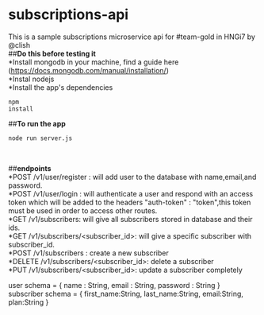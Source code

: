 # subscriptions-api<br/>
This is a sample subscriptions microservice api for #team-gold in HNGi7 by @clish<br/>
##**Do this before testing it**<br/>
*Install mongodb in your machine, find a guide here (https://docs.mongodb.com/manual/installation/)<br/>
*Instal nodejs<br/>
*Install the app's dependencies <pre><code>npm install</pre></code>
##**To run the app** <br/>
<pre><code>node run server.js</pre></code><br/>
##**endpoints**<br/>
*POST /v1/user/register : will add user to the database with name,email,and password.<br/>
*POST /v1/user/login : will authenticate a user and respond with an access token which will be added to the headers "auth-token" : "token",this token must be used in order to access other routes.<br/>
*GET /v1/subscribers: will give all subscribers stored in database and their ids.<br/>
*GET /v1/subscribers/<subscriber_id>: will give a specific subscriber with subscriber_id.<br/>
*POST /v1/subscribers : create a new subscriber<br/>
*DELETE /v1/subscribers/<subscriber_id>: delete a subscriber<br/>
*PUT /v1/subscribers/<subscriber_id>: update a subscriber completely<br/>

user schema = {
    name : String,
    email : String,
    password : String
}<br/>
subscriber schema = {
    first_name:String,
    last_name:String,
    email:String,
    plan:String
}
